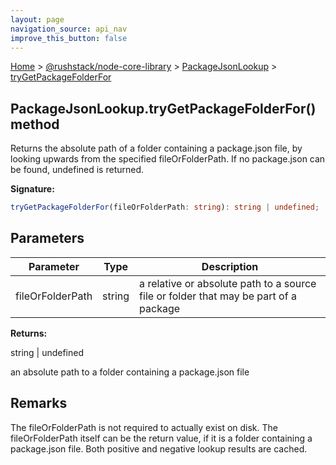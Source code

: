 ```yaml
---
layout: page
navigation_source: api_nav
improve_this_button: false
---
```



[Home](./index.md) &gt; [@rushstack/node-core-library](./node-core-library.md) &gt; [PackageJsonLookup](./node-core-library.packagejsonlookup.md) &gt; [tryGetPackageFolderFor](./node-core-library.packagejsonlookup.trygetpackagefolderfor.md)

## PackageJsonLookup.tryGetPackageFolderFor() method

Returns the absolute path of a folder containing a package.json file, by looking upwards from the specified fileOrFolderPath. If no package.json can be found, undefined is returned.

<b>Signature:</b>

```typescript
tryGetPackageFolderFor(fileOrFolderPath: string): string | undefined;
```

## Parameters

|  Parameter | Type | Description |
|  --- | --- | --- |
|  fileOrFolderPath | string | a relative or absolute path to a source file or folder that may be part of a package |

<b>Returns:</b>

string \| undefined

an absolute path to a folder containing a package.json file

## Remarks

The fileOrFolderPath is not required to actually exist on disk. The fileOrFolderPath itself can be the return value, if it is a folder containing a package.json file. Both positive and negative lookup results are cached.
